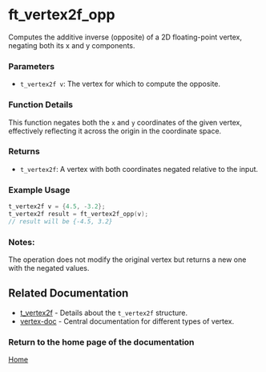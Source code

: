 # ft_vertex2f_opp
Computes the additive inverse (opposite) of a 2D floating-point vertex, negating both its x and y components.

### Parameters
- `t_vertex2f v`: The vertex for which to compute the opposite.

### Function Details
This function negates both the `x` and `y` coordinates of the given vertex, effectively reflecting it across the origin in the coordinate space.

### Returns
- `t_vertex2f`: A vertex with both coordinates negated relative to the input.

### Example Usage
```c
t_vertex2f v = {4.5, -3.2};
t_vertex2f result = ft_vertex2f_opp(v);
// result will be {-4.5, 3.2}
```

### Notes:
The operation does not modify the original vertex but returns a new one with the negated values.

## Related Documentation
- [t_vertex2f](./t_vertex2f.md) - Details about the `t_vertex2f` structure.
- [vertex-doc](../vertex-doc.md) - Central documentation for different types of vertex.

### Return to the home page of the documentation
[Home](../../home.md)
